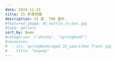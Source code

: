 ```yaml
---
date: 2024-11-22
title: 25 年雪莉桶
description: 43 度. 700 毫升.
#featured_image: 02_bottle_in_box.jpg
#type: gallery
sort_by: Name
#categories: ["whisky", "springbank"]
#resources:
#  - src: springbank/aged_32_years/box_front.jpg
#    title: "anyway"
---
```

